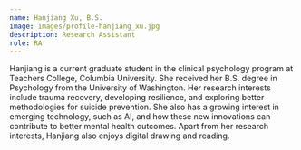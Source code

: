 ```yaml
---
name: Hanjiang Xu, B.S.
image: images/profile-hanjiang_xu.jpg
description: Research Assistant
role: RA
---
```


Hanjiang is a current graduate student in the clinical psychology program at Teachers College, Columbia University. She received her B.S. degree in Psychology from the University of Washington. Her research interests include trauma recovery, developing resilience, and exploring better methodologies for suicide prevention. She also has a growing interest in emerging technology, such as AI, and how these new innovations can contribute to better mental health outcomes. Apart from her research interests, Hanjiang also enjoys digital drawing and reading. 
